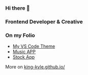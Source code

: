 ### Hi there 👋

### Frontend Developer & Creative

### On my Folio

- [My VS Code Theme](https://www.example.com)
- [Music APP](https://www.example.com)
- [Stock App](https://www.example.com)

More on [king-kyle.github.io/](https://www.example.com)



<!--
**King-Kyle/King-Kyle** is a ✨ _special_ ✨ repository because its `README.md` (this file) appears on your GitHub profile.

Here are some ideas to get you started:

- 🔭 I’m currently working on ...
- 🌱 I’m currently learning ...
- 👯 I’m looking to collaborate on ...
- 🤔 I’m looking for help with ...
- 💬 Ask me about ...
- 📫 How to reach me: ...
- 😄 Pronouns: ...
- ⚡ Fun fact: ...
-->
